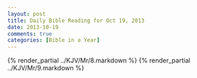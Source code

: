 ```yaml
---
layout: post
title: Daily Bible Reading for Oct 19, 2013
date: 2013-10-19
comments: true
categories: [Bible in a Year]
---
```

{% render_partial ../KJV/Mr/8.markdown %}
{% render_partial ../KJV/Mr/9.markdown %}
